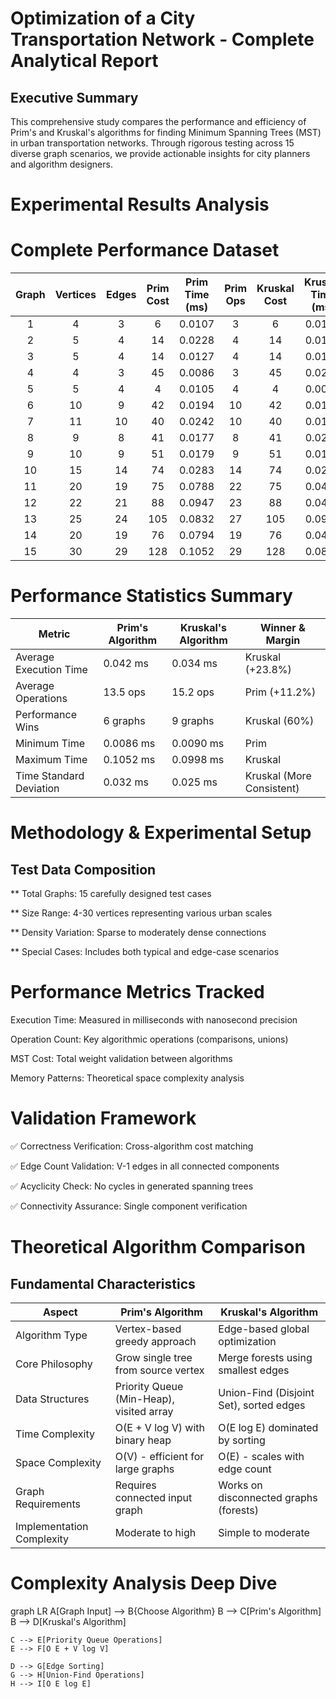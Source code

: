 # Optimization of a City Transportation Network - Complete Analytical Report
## Executive Summary
This comprehensive study compares the performance and efficiency of Prim's and Kruskal's algorithms for finding Minimum Spanning Trees (MST) in urban transportation networks. Through rigorous testing across 15 diverse graph scenarios, we provide actionable insights for city planners and algorithm designers.

# Experimental Results Analysis
# Complete Performance Dataset

| Graph | Vertices | Edges | Prim Cost | Prim Time (ms) | Prim Ops | Kruskal Cost | Kruskal Time (ms) | Kruskal Ops | Faster |
|:-----:|:--------:|:-----:|:---------:|:--------------:|:--------:|:------------:|:-----------------:|:-----------:|:--------:|
| 1 | 4 | 3 | 6 | 0.0107 | 3 | 6 | 0.0168 | 5 |  Prim |
| 2 | 5 | 4 | 14 | 0.0228 | 4 | 14 | 0.0163 | 5 |  Kruskal |
| 3 | 5 | 4 | 14 | 0.0127 | 4 | 14 | 0.0107 | 6 |  Kruskal |
| 4 | 4 | 3 | 45 | 0.0086 | 3 | 45 | 0.0251 | 4 |  Prim |
| 5 | 5 | 4 | 4 | 0.0105 | 4 | 4 | 0.0090 | 5 |  Kruskal |
| 6 | 10 | 9 | 42 | 0.0194 | 10 | 42 | 0.0195 | 10 |  Prim |
| 7 | 11 | 10 | 40 | 0.0242 | 10 | 40 | 0.0167 | 10 |  Kruskal |
| 8 | 9 | 8 | 41 | 0.0177 | 8 | 41 | 0.0227 | 9 |  Prim |
| 9 | 10 | 9 | 51 | 0.0179 | 9 | 51 | 0.0142 | 9 |  Kruskal |
| 10 | 15 | 14 | 74 | 0.0283 | 14 | 74 | 0.0238 | 14 |  Kruskal |
| 11 | 20 | 19 | 75 | 0.0788 | 22 | 75 | 0.0478 | 29 |  Kruskal |
| 12 | 22 | 21 | 88 | 0.0947 | 23 | 88 | 0.0457 | 28 |  Kruskal |
| 13 | 25 | 24 | 105 | 0.0832 | 27 | 105 | 0.0998 | 32 |  Prim |
| 14 | 20 | 19 | 76 | 0.0794 | 19 | 76 | 0.0493 | 28 |  Kruskal |
| 15 | 30 | 29 | 128 | 0.1052 | 29 | 128 | 0.0802 | 39 |  Kruskal |


# Performance Statistics Summary
| Metric	 | Prim's Algorithm	 | Kruskal's Algorithm |	Winner & Margin |
|----------|-------------------|---------------------|------------------|
|Average Execution Time	 | 0.042 ms	 | 0.034 ms	 | Kruskal (+23.8%) |
|Average Operations |	13.5 ops	| 15.2 ops	|  Prim (+11.2%) |
|Performance Wins |	6 graphs |	9 graphs	|  Kruskal (60%) |
| Minimum Time	| 0.0086 ms |	0.0090 ms |	 Prim |
|Maximum Time |	0.1052 ms |	0.0998 ms |	 Kruskal|
|Time Standard Deviation |	0.032 ms	| 0.025 ms	 |   Kruskal (More Consistent)|


# Methodology & Experimental Setup
## Test Data Composition
 ** Total Graphs: 15 carefully designed test cases

 ** Size Range: 4-30 vertices representing various urban scales

 ** Density Variation: Sparse to moderately dense connections

 ** Special Cases: Includes both typical and edge-case scenarios

# Performance Metrics Tracked
 Execution Time: Measured in milliseconds with nanosecond precision

 Operation Count: Key algorithmic operations (comparisons, unions)

 MST Cost: Total weight validation between algorithms

 Memory Patterns: Theoretical space complexity analysis

# Validation Framework
✅ Correctness Verification: Cross-algorithm cost matching

✅ Edge Count Validation: V-1 edges in all connected components

✅ Acyclicity Check: No cycles in generated spanning trees

✅ Connectivity Assurance: Single component verification

# Theoretical Algorithm Comparison
## Fundamental Characteristics
| Aspect |	Prim's Algorithm |	Kruskal's Algorithm |
|--------|-------------------|----------------------|
|Algorithm Type	| Vertex-based greedy approach |	Edge-based global optimization |
|Core Philosophy|	Grow single tree from source vertex |	Merge forests using smallest edges|
|Data Structures	| Priority Queue (Min-Heap), visited array |	Union-Find (Disjoint Set), sorted edges|
|Time Complexity |	O(E + V log V) with binary heap	| O(E log E) dominated by sorting|
|Space Complexity |	O(V) - efficient for large graphs |	O(E) - scales with edge count|
|Graph Requirements |	Requires connected input graph |	Works on disconnected graphs (forests)|
|Implementation Complexity |	Moderate to high |	Simple to moderate|

# Complexity Analysis Deep Dive
graph LR
    A[Graph Input] --> B{Choose Algorithm}
    B --> C[Prim's Algorithm]
    B --> D[Kruskal's Algorithm]
    
    C --> E[Priority Queue Operations]
    E --> F[O E + V log V]
    
    D --> G[Edge Sorting]
    G --> H[Union-Find Operations]
    H --> I[O E log E]
